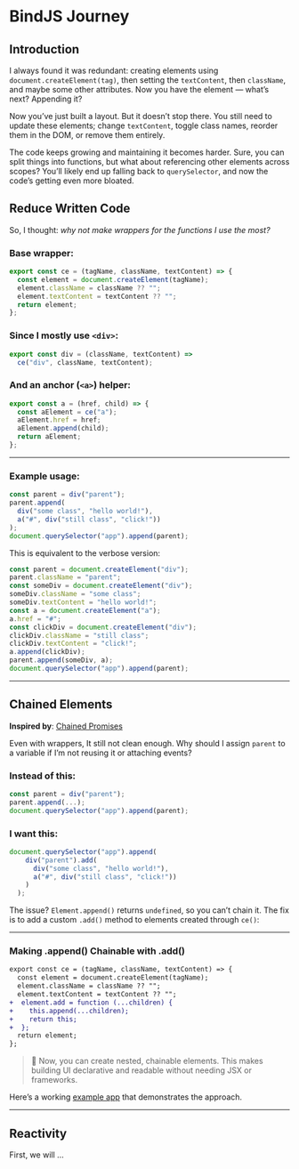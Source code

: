 # BindJS Journey

## Introduction

I always found it was redundant: creating elements using `document.createElement(tag)`, then setting the `textContent`, then `className`, and maybe some other attributes. Now you have the element — what’s next? Appending it?

Now you’ve just built a layout. But it doesn’t stop there. You still need to update these elements; change `textContent`, toggle class names, reorder them in the DOM, or remove them entirely.

The code keeps growing and maintaining it becomes harder. Sure, you can split things into functions, but what about referencing other elements across scopes? You’ll likely end up falling back to `querySelector`, and now the code’s getting even more bloated.

## Reduce Written Code

So, I thought: *why not make wrappers for the functions I use the most?*

### Base wrapper:

```jsx
export const ce = (tagName, className, textContent) => {
  const element = document.createElement(tagName);
  element.className = className ?? "";
  element.textContent = textContent ?? "";
  return element;
};
```

### Since I mostly use `<div>`:

```jsx
export const div = (className, textContent) =>
  ce("div", className, textContent);
```

### And an anchor (`<a>`) helper:

```jsx
export const a = (href, child) => {
  const aElement = ce("a");
  aElement.href = href;
  aElement.append(child);
  return aElement;
};
```

---

### Example usage:

```jsx
const parent = div("parent");
parent.append(
  div("some class", "hello world!"),
  a("#", div("still class", "click!"))
);
document.querySelector("app").append(parent);
```

This is equivalent to the verbose version:

```jsx
const parent = document.createElement("div");
parent.className = "parent";
const someDiv = document.createElement("div");
someDiv.className = "some class";
someDiv.textContent = "hello world!";
const a = document.createElement("a");
a.href = "#";
const clickDiv = document.createElement("div");
clickDiv.className = "still class";
clickDiv.textContent = "click!";
a.append(clickDiv);
parent.append(someDiv, a);
document.querySelector("app").append(parent);
```

---

## Chained Elements

**Inspired by**: [Chained Promises](https://developer.mozilla.org/en-US/docs/Web/JavaScript/Reference/Global_Objects/Promise#chained_promises)

Even with wrappers, It still not clean enough. Why should I assign `parent` to a variable if I’m not reusing it or attaching events?

### Instead of this:

```jsx
const parent = div("parent");
parent.append(...);
document.querySelector("app").append(parent);
```

### I want this:

```jsx
document.querySelector("app").append(
    div("parent").add(
      div("some class", "hello world!"),
      a("#", div("still class", "click!"))
    )
  );
```

The issue? `Element.append()` returns `undefined`, so you can’t chain it. The fix is to add a custom `.add()` method to elements created through `ce()`:

---

### Making .append() Chainable with .add()

```diff
export const ce = (tagName, className, textContent) => {
  const element = document.createElement(tagName);
  element.className = className ?? "";
  element.textContent = textContent ?? "";
+  element.add = function (...children) {
+    this.append(...children);
+    return this;
+  };
  return element;
};
```

> 🔸 Now, you can create nested, chainable elements. This makes building UI declarative and readable without needing JSX or frameworks.
> 

Here’s a working [example app](https://github.com/xySaad/bindjs/blob/main/examples/cofeeList.html) that demonstrates the approach.

---

## Reactivity

First, we will …

